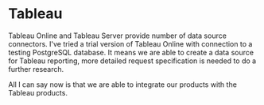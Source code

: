 # Tableau

Tableau Online and Tableau Server provide number of data source connectors. I've tried a trial version 
of Tableau Online with connection to a testing PostgreSQL database. It means we are able to create a data
source for Tableau reporting, more detailed request specification is needed to do a further research.

All I can say now is that we are able to integrate our products with the Tableau products.
